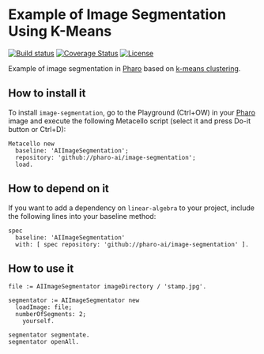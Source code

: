 # Example of Image Segmentation Using K-Means

[![Build status](https://github.com/pharo-ai/image-segmentation/workflows/CI/badge.svg)](https://github.com/pharo-ai/image-segmentation/actions/workflows/test.yml)
[![Coverage Status](https://coveralls.io/repos/github/pharo-ai/image-segmentation/badge.svg?branch=master)](https://coveralls.io/github/pharo-ai/image-segmentation?branch=master)
[![License](https://img.shields.io/badge/license-MIT-blue.svg)](https://raw.githubusercontent.com/pharo-ai/image-segmentation/master/LICENSE)

Example of image segmentation in [Pharo](https://pharo.org) based on [k-means clustering](https://github.com/pharo-ai/k-means).

## How to install it

To install `image-segmentation`, go to the Playground (Ctrl+OW) in your [Pharo](https://pharo.org/) image and execute the following Metacello script (select it and press Do-it button or Ctrl+D):

```Smalltalk
Metacello new
  baseline: 'AIImageSegmentation';
  repository: 'github://pharo-ai/image-segmentation';
  load.
```

## How to depend on it

If you want to add a dependency on `linear-algebra` to your project, include the following lines into your baseline method:

```Smalltalk
spec
  baseline: 'AIImageSegmentation'
  with: [ spec repository: 'github://pharo-ai/image-segmentation' ].
```

## How to use it

```st
file := AIImageSegmentator imageDirectory / 'stamp.jpg'.

segmentator := AIImageSegmentator new
  loadImage: file;
  numberOfSegments: 2;
	yourself.
	
segmentator segmentate.
segmentator openAll.
```
